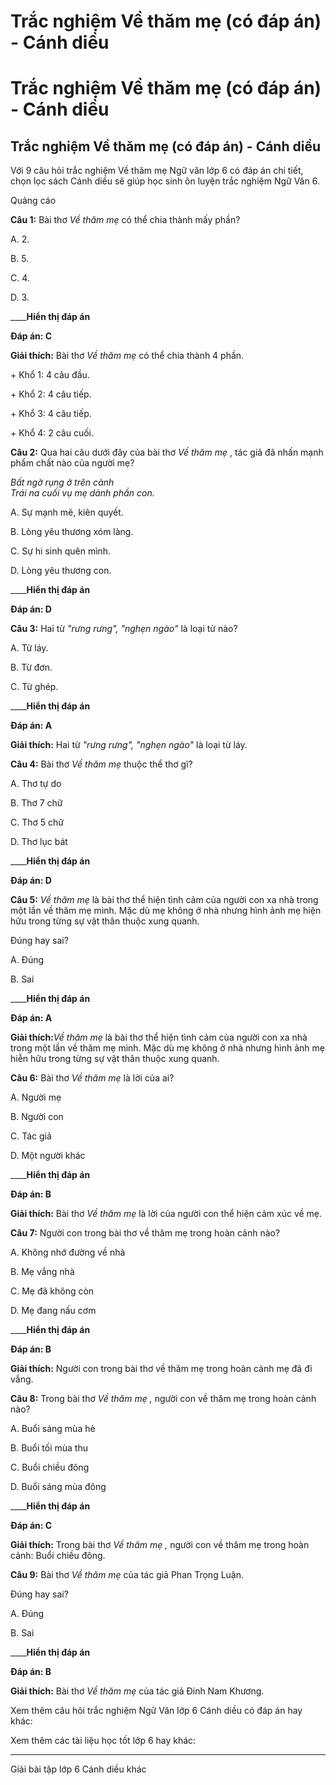 # Trắc nghiệm Về thăm mẹ (có đáp án) - Cánh diều

# Trắc nghiệm Về thăm mẹ (có đáp án) - Cánh diều

## Trắc nghiệm Về thăm mẹ (có đáp án) - Cánh diều

Với 9 câu hỏi trắc nghiệm Về thăm mẹ Ngữ văn lớp 6 có đáp án chi tiết, chọn lọc sách Cánh diều sẽ giúp học sinh ôn luyện trắc nghiệm Ngữ Văn 6.

Quảng cáo

**Câu 1:** Bài thơ  _Về thăm mẹ_ có thể chia thành mấy phần?

A. 2.

B. 5.

C. 4.

D. 3.

____**Hiển thị đáp án**

**Đáp án: C**

**Giải thích:** Bài thơ  _Về thăm mẹ_ có thể chia thành 4 phần.

\+ Khổ 1: 4 câu đầu.

\+ Khổ 2: 4 câu tiếp.

\+ Khổ 3: 4 câu tiếp.

\+ Khổ 4: 2 câu cuối.

**Câu 2:** Qua hai câu dưới đây của bài thơ  _Về thăm mẹ_ , tác giả đã nhấn mạnh phẩm chất nào của người mẹ?

_Bất ngờ rụng ở trên cành  
Trái na cuối vụ mẹ dành phần con._

A. Sự mạnh mẽ, kiên quyết.

B. Lòng yêu thương xóm làng.

C. Sự hi sinh quên mình.

D. Lòng yêu thương con.

____**Hiển thị đáp án**

**Đáp án: D**

**Câu 3:** Hai từ  _"rưng rưng", "nghẹn ngào"_ là loại từ nào?

A. Từ láy.

B. Từ đơn.

C. Từ ghép.

____**Hiển thị đáp án**

**Đáp án: A**

**Giải thích:** Hai từ  _"rưng rưng", "nghẹn ngào"_ là loại từ láy.

**Câu 4:** Bài thơ  _Về thăm mẹ_ thuộc thể thơ gì?

A. Thơ tự do

B. Thơ 7 chữ

C. Thơ 5 chữ

D. Thơ lục bát

____**Hiển thị đáp án**

**Đáp án: D**

**Câu 5:** _Về thăm mẹ_ là bài thơ thể hiện tình cảm của người con xa nhà trong một lần về thăm mẹ mình. Mặc dù mẹ không ở nhà nhưng hình ảnh mẹ hiện hữu trong từng sự vật thân thuộc xung quanh. 

Đúng hay sai?

A. Đúng

B. Sai

____**Hiển thị đáp án**

**Đáp án: A**

**Giải thích:**_Về thăm mẹ_ là bài thơ thể hiện tình cảm của người con xa nhà trong một lần về thăm mẹ mình. Mặc dù mẹ không ở nhà nhưng hình ảnh mẹ hiễn hữu trong từng sự vật thân thuộc xung quanh. 

**Câu 6:** Bài thơ _Về thăm mẹ_ là lời của ai?

A. Người mẹ

B. Người con

C. Tác giả

D. Một người khác

____**Hiển thị đáp án**

**Đáp án: B**

**Giải thích:** Bài thơ _Về thăm mẹ_ là lời của người con thể hiện cảm xúc về mẹ.

**Câu 7:** Người con trong bài thơ về thăm mẹ trong hoàn cảnh nào?

A. Không nhớ đường về nhà

B. Mẹ vắng nhà

C. Mẹ đã không còn

D. Mẹ đang nấu cơm

____**Hiển thị đáp án**

**Đáp án: B**

**Giải thích:** Người con trong bài thơ về thăm mẹ trong hoàn cảnh mẹ đã đi vắng.

**Câu 8:** Trong bài thơ _Về thăm mẹ_ _,_ người con về thăm mẹ trong hoàn cảnh nào?

A. Buổi sáng mùa hè

B. Buổi tối mùa thu

C. Buổi chiều đông

D. Buổi sáng mùa đông

____**Hiển thị đáp án**

**Đáp án: C**

**Giải thích:** Trong bài thơ _Về thăm mẹ_ _,_ người con về thăm mẹ trong hoàn cảnh: Buổi chiều đông.

**Câu 9:** Bài thơ _Về thăm mẹ_ của tác giả Phan Trọng Luận.

Đúng hay sai?

A. Đúng

B. Sai

____**Hiển thị đáp án**

**Đáp án: B**

**Giải thích:** Bài thơ _Về thăm mẹ_ của tác giả Đinh Nam Khương.

Xem thêm câu hỏi trắc nghiệm Ngữ Văn lớp 6 Cánh diều có đáp án hay khác:

Xem thêm các tài liệu học tốt lớp 6 hay khác:

* * *

Giải bài tập lớp 6 Cánh diều khác
